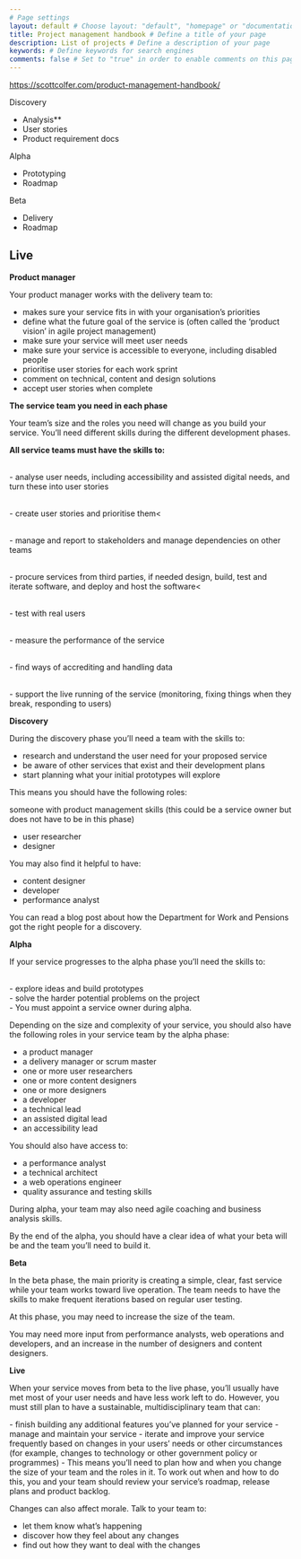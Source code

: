 ```yaml
---
# Page settings
layout: default # Choose layout: "default", "homepage" or "documentation-archive"
title: Project management handbook # Define a title of your page
description: List of projects # Define a description of your page
keywords: # Define keywords for search engines
comments: false # Set to "true" in order to enable comments on this page. Make sure you properly setup "disqus_forum_shortname" variable in "_config.yml"
---
```


https://scottcolfer.com/product-management-handbook/


Discovery
- Analysis**
- User stories
- Product requirement docs


Alpha
- Prototyping
- Roadmap

Beta
- Delivery
- Roadmap

Live
- 




**Product manager**

Your product manager works with the delivery team to:

- makes sure your service fits in with your organisation’s priorities
- define what the future goal of the service is (often called the ‘product vision’ in agile project management)
- make sure your service will meet user needs
- make sure your service is accessible to everyone, including disabled people
- prioritise user stories for each work sprint
- comment on technical, content and design solutions
- accept user stories when complete

**The service team you need in each phase**

Your team’s size and the roles you need will change as you build your service. You’ll need different skills during the different development phases.

<div class="callout callout--info"><strong>All service teams must have the skills to:</strong>

<br>- analyse user needs, including accessibility and assisted digital needs, and turn these into user stories

<br>- create user stories and prioritise them<

<br>- manage and report to stakeholders and manage dependencies on other teams

<br>- procure services from third parties, if needed
design, build, test and iterate software, and deploy and host the software<

<br>- test with real users

<br>- measure the performance of the service

<br>- find ways of accrediting and handling data

<br>- support the live running of the service (monitoring, fixing things when they break, responding to users)</br>
</div>

**Discovery**

During the discovery phase you’ll need a team with the skills to:

- research and understand the user need for your proposed service
- be aware of other services that exist and their development plans
- start planning what your initial prototypes will explore

This means you should have the following roles:

someone with product management skills (this could be a service owner but does not have to be in this phase)

- user researcher
- designer

You may also find it helpful to have:

- content designer
- developer
- performance analyst

You can read a blog post about how the Department for Work and Pensions got the right people for a discovery.

**Alpha**

If your service progresses to the alpha phase you’ll need the skills to:

<div class="callout callout--info">
<br>- explore ideas and build prototypes
<br>- solve the harder potential problems on the project
<br>- You must appoint a service owner during alpha.
</div>

Depending on the size and complexity of your service, you should also have the following roles in your service team by the alpha phase:

- a product manager
- a delivery manager or scrum master
- one or more user researchers
- one or more content designers
- one or more designers
- a developer
- a technical lead
- an assisted digital lead
- an accessibility lead

You should also have access to:

- a performance analyst
- a technical architect
- a web operations engineer
- quality assurance and testing skills

During alpha, your team may also need agile coaching and business analysis skills.

By the end of the alpha, you should have a clear idea of what your beta will be and the team you’ll need to build it.

**Beta**

<div class="callout callout--info">In the beta phase, the main priority is creating a simple, clear, fast service while your team works toward live operation. The team needs to have the skills to make frequent iterations based on regular user testing.

At this phase, you may need to increase the size of the team.

You may need more input from performance analysts, web operations and developers, and an increase in the number of designers and content designers.</div>

**Live**

When your service moves from beta to the live phase, you’ll usually have met most of your user needs and have less work left to do. However, you must still plan to have a sustainable, multidisciplinary team that can:

<div class="callout callout--info">
- finish building any additional features you’ve planned for your service
- manage and maintain your service
- iterate and improve your service frequently based on changes in your users’ needs or other circumstances (for example, changes to technology or other government policy or programmes)
- This means you’ll need to plan how and when you change the size of your team and the roles in it. To work out when and how to do this, you and your team should review your service’s roadmap, release plans and product backlog.
</div>

Changes can also affect morale. Talk to your team to:

- let them know what’s happening
- discover how they feel about any changes
- find out how they want to deal with the changes


